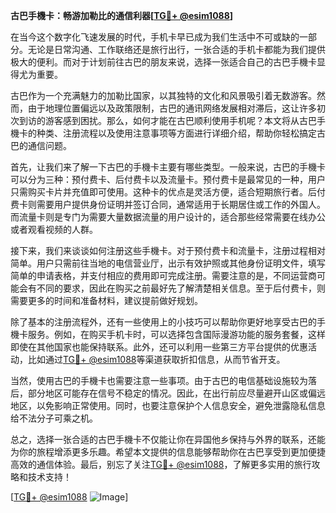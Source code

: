 **古巴手機卡：畅游加勒比的通信利器[[TG💪+ @esim1088](https://t.me/s/esim1088)]**

在当今这个数字化飞速发展的时代，手机卡早已成为我们生活中不可或缺的一部分。无论是日常沟通、工作联络还是旅行出行，一张合适的手机卡都能为我们提供极大的便利。而对于计划前往古巴的朋友来说，选择一张适合自己的古巴手機卡显得尤为重要。

古巴作为一个充满魅力的加勒比国家，以其独特的文化和风景吸引着无数游客。然而，由于地理位置偏远以及政策限制，古巴的通讯网络发展相对滞后，这让许多初次到访的游客感到困扰。那么，如何才能在古巴顺利使用手机呢？本文将从古巴手機卡的种类、注册流程以及使用注意事项等方面进行详细介绍，帮助你轻松搞定古巴的通信问题。

首先，让我们来了解一下古巴的手機卡主要有哪些类型。一般来说，古巴的手機卡可以分为三种：预付费卡、后付费卡以及流量卡。预付费卡是最常见的一种，用户只需购买卡片并充值即可使用。这种卡的优点是灵活方便，适合短期旅行者。后付费卡则需要用户提供身份证明并签订合同，通常适用于长期居住或工作的外国人。而流量卡则是专门为需要大量数据流量的用户设计的，适合那些经常需要在线办公或者观看视频的人群。

接下来，我们来谈谈如何注册这些手機卡。对于预付费卡和流量卡，注册过程相对简单。用户只需前往当地的电信营业厅，出示有效护照或其他身份证明文件，填写简单的申请表格，并支付相应的费用即可完成注册。需要注意的是，不同运营商可能会有不同的要求，因此在购买之前最好先了解清楚相关信息。至于后付费卡，则需要更多的时间和准备材料，建议提前做好规划。

除了基本的注册流程外，还有一些使用上的小技巧可以帮助你更好地享受古巴的手機卡服务。例如，在购买手机卡时，可以选择包含国际漫游功能的服务套餐，这样即使在其他国家也能保持联系。此外，还可以利用一些第三方平台提供的优惠活动，比如通过[TG💪+ @esim1088](https://t.me/s/esim1088)等渠道获取折扣信息，从而节省开支。

当然，使用古巴的手機卡也需要注意一些事项。由于古巴的电信基础设施较为落后，部分地区可能存在信号不稳定的情况。因此，在出行前应尽量避开山区或偏远地区，以免影响正常使用。同时，也要注意保护个人信息安全，避免泄露隐私信息给不法分子可乘之机。

总之，选择一张合适的古巴手機卡不仅能让你在异国他乡保持与外界的联系，还能为你的旅程增添更多乐趣。希望本文提供的信息能够帮助你在古巴享受到更加便捷高效的通信体验。最后，别忘了关注[TG💪+ @esim1088](https://t.me/s/esim1088)，了解更多实用的旅行攻略和技术支持！

[[TG💪+ @esim1088](https://t.me/s/esim1088) ![Image](https://i.postimg.cc/4NQfJmqS/Snipaste-2025-05-13-00-14-12.png)]